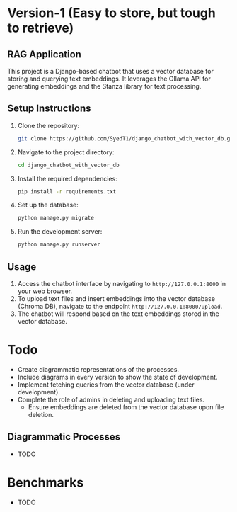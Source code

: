 # Version-1 (Easy to store, but tough to retrieve)



## RAG Application

This project is a Django-based chatbot that uses a vector database for storing and querying text embeddings. It leverages the Ollama API for generating embeddings and the Stanza library for text processing.


## Setup Instructions

1. Clone the repository:
    ```sh
    git clone https://github.com/SyedT1/django_chatbot_with_vector_db.git
    ```
2. Navigate to the project directory:
    ```sh
    cd django_chatbot_with_vector_db
    ```
3. Install the required dependencies:
    ```sh
    pip install -r requirements.txt
    ```
4. Set up the database:
    ```sh
    python manage.py migrate
    ```
5. Run the development server:
    ```sh
    python manage.py runserver
    ```

## Usage
1. Access the chatbot interface by navigating to `http://127.0.0.1:8000` in your web browser.
2. To upload text files and insert embeddings into the vector database (Chroma DB), navigate to the endpoint `http://127.0.0.1:8000/upload`.
3. The chatbot will respond based on the text embeddings stored in the vector database.

# Todo
- Create diagrammatic representations of the processes.
- Include diagrams in every version to show the state of development.
- Implement fetching queries from the vector database (under development).
- Complete the role of admins in deleting and uploading text files.
    - Ensure embeddings are deleted from the vector database upon file deletion.

## Diagrammatic Processes
- TODO 


# Benchmarks
- TODO